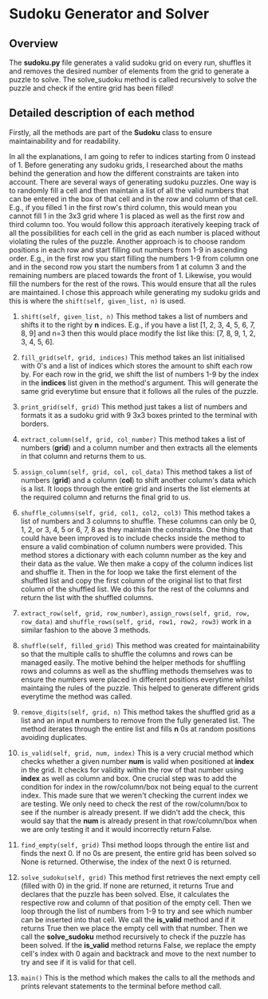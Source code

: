 # Sudoku Generator and Solver
## Overview
The **sudoku.py** file generates a valid sudoku grid on every run, shuffles it and removes the desired number of elements from the grid to generate a puzzle to solve. The solve_sudoku method is called recursively to solve the puzzle and check if the entire grid has been filled!

## Detailed description of each method
Firstly, all the methods are part of the **Sudoku** class to ensure maintainability and for readability.

In all the explanations, I am going to refer to indices starting from 0 instead of 1. 
Before generating any sudoku grids, I researched about the maths behind the generation and how the different constraints are taken into account. There are several ways of generating sudoku puzzles. One way is to randomly fill a cell and then maintain a list of all the valid numbers that can be entered in the box of that cell and in the row and column of that cell. E.g., if you filled 1 in the first row's third column, this would mean you cannot fill 1 in the 3x3 grid where 1 is placed as well as the first row and third column too. You would follow this approach iteratively keeping track of all the possibilities for each cell in the grid as each number is placed without violating the rules of the puzzle. Another approach is to choose random positions in each row and start filling out numbers from 1-9 in ascending order. E.g., in the first row you start filling the numbers 1-9 from column one and in the second row you start the numbers from 1 at column 3 and the remaining numbers are placed towards the front of 1. Likewise, you would fill the numbers for the rest of the rows. This would ensure that all the rules are maintained. I chose this approach while generating my sudoku grids and this is where the `shift(self, given_list, n)` is used. 

1. `shift(self, given_list, n)`
This method takes a list of numbers and shifts it to the right by **n** indices. E.g., if you have a list [1, 2, 3, 4, 5, 6, 7, 8, 9] and n=3 then this would place modify the list like this: [7, 8, 9, 1, 2, 3, 4, 5, 6].

2. `fill_grid(self, grid, indices)`
This method takes an list initialised with 0's and a list of indices which stores the amount to shift each row by. For each row in the grid, we shift the list of numbers 1-9 by the index in the **indices** list given in the method's argument. This will generate the same grid everytime but ensure that it follows all the rules of the puzzle. 

3. `print_grid(self, grid)`
This method just takes a list of numbers and formats it as a sudoku grid with 9 3x3 boxes printed to the terminal with borders. 

4. `extract_column(self, grid, col_number)`
This method takes a list of numbers (**grid**) and a column number and then extracts all the elements in that column and returns them to us.

5. `assign_column(self, grid, col, col_data)`
This method takes a list of numbers (**grid**) and a column (**col**) to shift another column's data which is a list. It loops through the entire grid and inserts the list elements at the required column and returns the final grid to us. 

6. `shuffle_columns(self, grid, col1, col2, col3)`
This method takes a list of numbers and 3 columns to shuffle. These columns can only be 0, 1, 2, or 3, 4, 5 or 6, 7, 8 as they maintain the constraints. One thing that could have been improved is to include checks inside the method to ensure a valid combination of column numbers were provided. This method stores a dictionary with each column number as the key and their data as the value. We then make a copy of the column indices list and shuffle it. Then in the for loop we take the first element of the shuffled list and copy the first column of the original list to that first column of the shuffled list. We do this for the rest of the columns and return the list with the shuffled columns. 

7. `extract_row(self, grid, row_number)`, `assign_rows(self, grid, row, row_data)` and `shuffle_rows(self, grid, row1, row2, row3)` work in a similar fashion to the above 3 methods. 

8. `shuffle(self, filled_grid)`
This method was created for maintainability so that the multiple calls to shuffle the columns and rows can be managed easily. The motive behind the helper methods for shuffling rows and columns as well as the shuffling methods themselves was to ensure the numbers were placed in different positions everytime whilst maintaing the rules of the puzzle. This helped to generate different grids everytime the method was called.

9. `remove_digits(self, grid, n)`
This method takes the shuffled grid as a list and an input **n** numbers to remove from the fully generated list. The method iterates through the entire list and fills **n** 0s at random positions avoiding duplicates.

10. `is_valid(self, grid, num, index)`
This is a very crucial method which checks whether a given number **num** is valid when positioned at **index** in the grid. It checks for validity within the row of that number using **index** as well as column and box. One crucial step was to add the condition for index in the row/column/box not being equal to the current index. This made sure that we weren't checking the current index we are testing. We only need to check the rest of the row/column/box to see if the number is already present. If we didn't add the check, this would say that the **num** is already present in that row/column/box when we are only testing it and it would incorrectly return False. 

11. `find_empty(self, grid)`
Thsi method loops through the entire list and finds the next 0. If no 0s are present, the entire grid has been solved so None is returned. Otherwise, the index of the next 0 is returned. 

12. `solve_sudoku(self, grid)`
This method first retrieves the next empty cell (filled with 0) in the grid. If none are returned, it returns True and declares that the puzzle has been solved. Else, it calculates the respective row and column of that position of the empty cell. Then we loop through the list of numbers from 1-9 to try and see which number can be inserted into that cell. We call the **is_valid** method and if it returns True then we place the empty cell with that number. Then we call the **solve_sudoku** method recursively to check if the puzzle has been solved. If the **is_valid** method returns False, we replace the empty cell's index with 0 again and backtrack and move to the next number to try and see if it is valid for that cell. 

13. `main()`
This is the method which makes the calls to all the methods and prints relevant statements to the terminal before method call.
